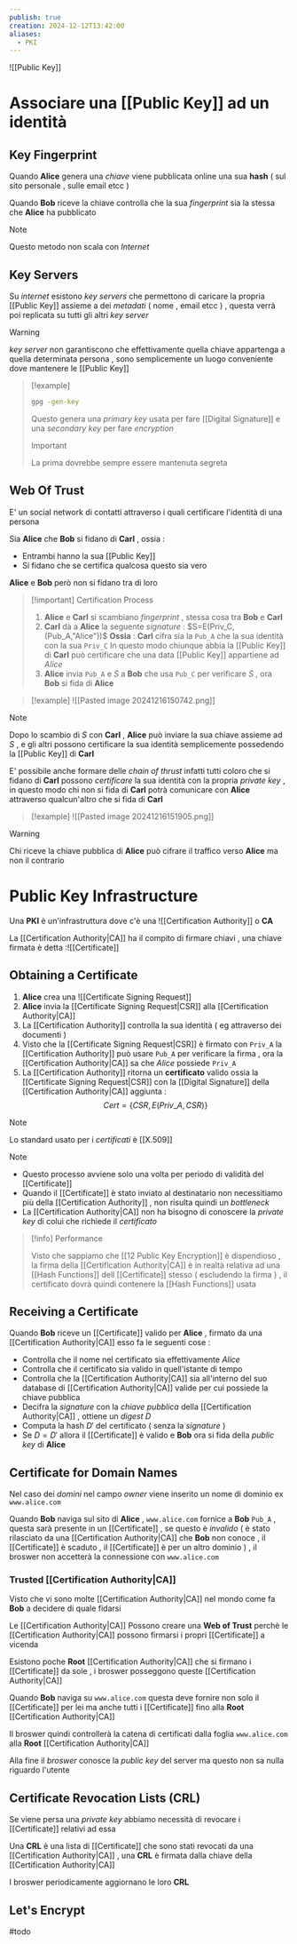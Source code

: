 ```yaml
---
publish: true
creation: 2024-12-12T13:42:00
aliases:
  - PKI
---
```

![[Public Key]]

# Associare una [[Public Key]] ad un identità 

## Key Fingerprint

Quando **Alice** genera una *chiave* viene pubblicata online una sua **hash** ( sul sito personale , sulle email etcc )

Quando **Bob** riceve la chiave controlla che la sua *fingerprint* sia la stessa che **Alice** ha pubblicato 

>[!note] 
>
>Questo metodo non scala con *Internet*

## Key Servers

Su *internet* esistono *key servers* che permettono di caricare la propria [[Public Key]] assieme a dei *metadati* ( nome , email etcc ) , questa verrà poi replicata su tutti gli altri *key server* 

>[!warning] 
>*key server* non garantiscono che effettivamente quella chiave appartenga a quella determinata persona , sono semplicemente un luogo conveniente dove mantenere le [[Public Key]] 

>[!example] 
>```bash
>gpg -gen-key
>```
>Questo genera una *primary key* usata per fare [[Digital Signature]] e una *secondary key* per fare *encryption* 
>
>>[!important] 
>>La prima dovrebbe sempre essere mantenuta segreta 
## Web Of Trust

E' un social network di contatti attraverso i quali certificare l'identità di una persona 
  
Sia **Alice** che **Bob** si fidano di **Carl** , ossia :
+ Entrambi hanno la sua [[Public Key]] 
+ Si fidano che se certifica qualcosa questo sia vero 

**Alice** e **Bob** però non si fidano tra di loro 

>[!important] Certification Process
>
>1. **Alice** e **Carl** si scambiano *fingerprint* , stessa cosa tra **Bob** e **Carl**
>2. **Carl** dà a **Alice** la seguente *signature* : $S=E(Priv_C,(Pub_A,"Alice"))$ 
>	**Ossia** : **Carl** cifra sia la `Pub_A` che la sua identità con la sua `Priv_C`
>	In questo modo chiunque abbia la [[Public Key]] di **Carl** può certificare che una data [[Public Key]] appartiene ad *Alice*
>3. **Alice** invia `Pub_A` e $S$ a **Bob** che usa `Pub_C` per verificare $S$ , ora **Bob** si fida di **Alice**

>[!example] 
>![[Pasted image 20241216150742.png]]

>[!note] 
>Dopo lo scambio di $S$ con **Carl** , **Alice** può inviare la sua chiave assieme ad $S$ , e gli altri possono certificare la sua identità semplicemente possedendo la [[Public Key]] di **Carl** 
>

E' possibile anche formare delle *chain of thrust* infatti tutti coloro che si fidano di **Carl** possono *certificare* la sua identità con la propria *private key* ,  in questo modo chi non si fida di **Carl** potrà comunicare con **Alice** attraverso qualcun'altro che si fida di **Carl**

>[!example] 
>![[Pasted image 20241216151905.png]]

>[!warning] 
>Chi riceve la chiave pubblica di **Alice** può cifrare il traffico verso **Alice** ma non il contrario
# Public Key Infrastructure

Una **PKI** è un'infrastruttura dove c'è una ![[Certification Authority]] o **CA**

La [[Certification Authority|CA]] ha il compito di firmare chiavi , una chiave firmata è detta :![[Certificate]]
## Obtaining a Certificate

1. **Alice** crea una ![[Certificate Signing Request]]
2. **Alice** invia la [[Certificate Signing Request|CSR]] alla [[Certification Authority|CA]] 
3. La [[Certification Authority]] controlla la sua identità ( eg attraverso dei documenti )
4. Visto che la [[Certificate Signing Request|CSR]] è firmato con `Priv_A` la [[Certification Authority]] può usare `Pub_A` per verificare la firma , ora la [[Certification Authority|CA]] sa che *Alice* possiede `Priv_A`
5. La [[Certification Authority]] ritorna un **certificato** valido ossia la [[Certificate Signing Request|CSR]] con la [[Digital Signature]] della [[Certification Authority|CA]] aggiunta :
$$Cert = \{CSR,E(Priv\_A, CSR)\}$$

>[!note] 
>Lo standard usato per i *certificati* è [[X.509]] 

>[!note] 
>+ Questo processo avviene solo una volta per periodo di validità del [[Certificate]]
>+ Quando il [[Certificate]] è stato inviato al destinatario non necessitiamo più della [[Certification Authority]] , non risulta quindi un *bottleneck* 
>+ La [[Certification Authority|CA]] non ha bisogno di conoscere la *private key* di colui che richiede il *certificato*

>[!info] Performance
>
>Visto che sappiamo che [[12 Public Key Encryption]] è dispendioso , la firma della [[Certification Authority|CA]] è in realtà relativa ad una [[Hash Functions]] dell [[Certificate]] stesso ( escludendo la firma ) , il certificato dovrà quindi contenere la [[Hash Functions]] usata 

## Receiving a Certificate

Quando **Bob** riceve un [[Certificate]] valido per **Alice** , firmato da una [[Certification Authority|CA]] esso fa le seguenti cose : 
+ Controlla che il nome nel certificato sia effettivamente *Alice* 
+ Controlla che il certificato sia valido in quell'istante di tempo 
+ Controlla che la [[Certification Authority|CA]] sia all'interno del suo database di [[Certification Authority|CA]] valide per cui possiede la chiave pubblica
+ Decifra la *signature* con la *chiave pubblica* della [[Certification Authority|CA]] , ottiene un *digest* $D$ 
+ Computa la hash $D'$ del certificato ( senza la *signature* ) 
+ Se $D=D'$ allora il [[Certificate]] è valido e **Bob** ora si fida della *public key* di **Alice** 

## Certificate for Domain Names

Nel caso dei *domini* nel campo *owner* viene inserito un nome di dominio ex `www.alice.com` 

Quando **Bob** naviga sul sito di **Alice** , `www.alice.com` fornice a **Bob** `Pub_A` , questa sarà presente in un [[Certificate]] , se questo è *invalido* ( è stato rilasciato da una [[Certification Authority|CA]] che **Bob** non conoce , il [[Certificate]] è scaduto , il [[Certificate]] è per un altro dominio ) , il broswer non accetterà la connessione con `www.alice.com`

### Trusted [[Certification Authority|CA]]

Visto che vi sono molte [[Certification Authority|CA]] nel mondo come fa **Bob** a decidere di quale fidarsi 

Le [[Certification Authority|CA]] Possono creare una **Web of Trust** perchè le [[Certification Authority|CA]] possono firmarsi i propri [[Certificate]] a vicenda

Esistono poche **Root** [[Certification Authority|CA]] che si firmano i [[Certificate]] da sole , i broswer posseggono queste [[Certification Authority|CA]] 

Quando **Bob** naviga su `www.alice.com` questa deve fornire non solo il [[Certificate]] per lei ma anche tutti i [[Certificate]] fino alla **Root** [[Certification Authority|CA]] 

Il broswer quindi controllerà la catena di certificati dalla foglia `www.alice.com` alla **Root** [[Certification Authority|CA]] 

Alla fine il *broswer* conosce la *public key* del server ma questo non sa nulla riguardo l'utente 

## Certificate Revocation Lists (CRL) 

Se viene persa una *private key* abbiamo necessità di revocare i [[Certificate]] relativi ad essa 

Una **CRL** è una lista di [[Certificate]] che sono stati revocati da una [[Certification Authority|CA]] , una **CRL** è firmata dalla chiave della [[Certification Authority|CA]] 

I broswer periodicamente aggiornano le loro **CRL** 

## Let's Encrypt

#todo 

